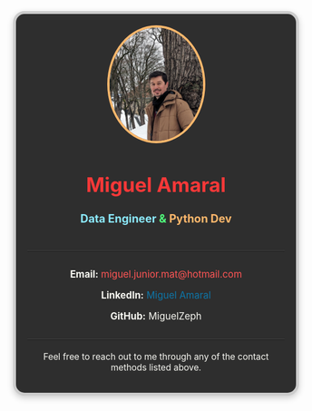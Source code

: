 <div style="max-width: 500px; margin: auto; padding: 20px; border: 5px solid #ccc; border-radius: 20px; background-color: #2e2e2e; box-shadow: 0px 4px 12px rgba(0, 0, 0, 0.2); color: #f8f8f2;">
<!-- Profile Picture -->
<div style="text-align: center; margin-bottom: 20px;">
    <img src="../about/img/profile_raw.png" alt="Profile Picture" style="border-radius: 100%; width: 165px; height: 200px; border: 4px solid #ffb86c;">
</div>

<!-- Name and Title -->
<h1 style="text-align: center; color: #f73838; font-size: 2.5em; margin-bottom: 10px;">Miguel Amaral</h1>
<h2 style="text-align: center; font-size: 1.4em; margin-bottom: 30px;">
    <span style="color: #8be9fd;">Data Engineer</span>
    <span style="color: #50fa7b;"> & </span>
    <span style="color: #ffb86c;">Python Dev</span>
</h2>

<!-- Dots Color -->
<ul style="display: flex; justify-content: center; padding: 0; list-style-type: none; gap: 10px;" class="dot-ul">
        <li><div class="dot-li drac-bg-cyan"></div></li>
        <li><div class="dot-li drac-bg-green"></div></li>
        <li><div class="dot-li drac-bg-orange"></div></li>
        <li><div class="dot-li drac-bg-pink"></div></li>
        <li><div class="dot-li drac-bg-purple"></div></li>
        <li><div class="dot-li drac-bg-red"></div></li>
        <li><div class="dot-li drac-bg-yellow"></div></li>
</ul>
<!-- Contact Information -->
<hr style="border-top: 1px solid #444; margin-bottom: 30px;">

<div style="text-align: center; font-size: 1.2em;">
    <p>
        <strong>Email:</strong> 
        <a href="mailto:miguel.junior.mat@hotmail.com" style="color: #ff5555; text-decoration: none;">
            miguel.junior.mat@hotmail.com
        </a>
    </p>
    <p>
        <strong>LinkedIn:</strong> 
        <a href="https://www.linkedin.com/in/miguel-amaral-56a11610a/" target="_blank" style="color: #0e76a8; text-decoration: none;">
            Miguel Amaral
        </a>
    </p>
    <p>
        <strong>GitHub:</strong> 
        <a href="https://github.com/miguelzeph" target="_blank" style="color: #f8f8f2; text-decoration: none;">
            MiguelZeph
        </a>
    </p>
</div>

<hr style="border-top: 1px solid #444; margin-top: 30px;">

<!-- Call to Action -->
<div style="text-align: center; margin-top: 20px;">
    <p style="font-size: 1.1em;">Feel free to reach out to me through any of the contact methods listed above.</p>
</div>
</div>


<!-- OLD VERSION

# Contact Information

## Miguel Amaral

**Python Developer & Data Engineer**

---

**Email:** [miguel.junior.mat@hotmail.com](mailto:miguel.junior.mat@hotmail.com)

**LinkedIn:** [Miguel Amaral](https://www.linkedin.com/in/miguel-amaral-56a11610a/)

**GitHub:** [MiguelZeph](https://github.com/miguelzeph)

---

Feel free to reach out to me through any of the contact methods listed above. -->
